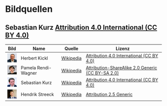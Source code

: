 # Bildquellen

## Sebastian Kurz [Attribution 4.0 International (CC BY 4.0)](https://creativecommons.org/licenses/by/4.0/)


Bild | Name | Quelle | Lizenz
--- | --- | --- | ---
<img src="docs/img/herbert-kickl.jpg" width="32" /> | Herbert Kickl | [Wikipedia](https://en.wikipedia.org/wiki/Herbert_Kickl) | [Attribution 4.0 International (CC BY 4.0)](https://creativecommons.org/licenses/by/4.0/)
<img src="docs/img/pamela-rendi-wagner.jpg" width="32" /> | Pamela Rendi-Wagner | [Wikipedia](https://de.wikipedia.org/wiki/Pamela_Rendi-Wagner) | [Attribution-ShareAlike 2.0 Generic (CC BY-SA 2.0)](https://creativecommons.org/licenses/by-sa/2.0/)
<img src="docs/img/sebastian-kurz.jpg" width="32" /> | Sebastian Kurz | [Wikipedia](https://de.wikipedia.org/wiki/Sebastian_Kurz) | [Attribution 4.0 International (CC BY 4.0)](https://creativecommons.org/licenses/by/4.0/)
<img src="docs/img/hendrik-streeck.jpg" width="32" /> | Hendrik Streeck | [Wikipedia](https://de.wikipedia.org/wiki/Hendrik_Streeck) | [Attribution 2.5 Generic](https://creativecommons.org/licenses/by/2.5/deed.en)

